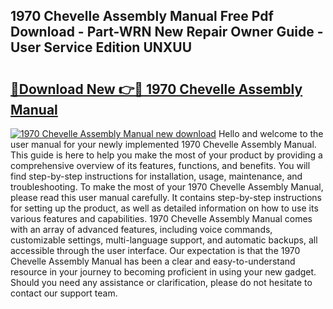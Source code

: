 ## 1970 Chevelle Assembly Manual Free Pdf Download - Part-WRN New Repair Owner Guide - User Service Edition UNXUU

# <h2><a href="http://bc60074.oget.top/?id=1970+Chevelle+Assembly+Manual">🔗Download New 👉🔴 1970 Chevelle Assembly Manual</a></h2>

[![1970 Chevelle Assembly Manual new download](https://i.imgur.com/5g1atiW.png)](http://bc60074.oget.top/?id=1970+Chevelle+Assembly+Manual)
Hello and welcome to the user manual for your newly implemented 1970 Chevelle Assembly Manual. This guide is here to help you make the most of your product by providing a comprehensive overview of its features, functions, and benefits. You will find step-by-step instructions for installation, usage, maintenance, and troubleshooting. To make the most of your 1970 Chevelle Assembly Manual, please read this user manual carefully. It contains step-by-step instructions for setting up the product, as well as detailed information on how to use its various features and capabilities. 1970 Chevelle Assembly Manual comes with an array of advanced features, including voice commands, customizable settings, multi-language support, and automatic backups, all accessible through the user interface. Our expectation is that the 1970 Chevelle Assembly Manual has been a clear and easy-to-understand resource in your journey to becoming proficient in using your new gadget. Should you need any assistance or clarification, please do not hesitate to contact our support team.
